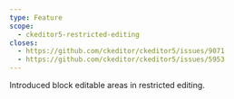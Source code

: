 ```yaml
---
type: Feature 
scope:
  - ckeditor5-restricted-editing
closes:
  - https://github.com/ckeditor/ckeditor5/issues/9071
  - https://github.com/ckeditor/ckeditor5/issues/5953
---
```


Introduced block editable areas in restricted editing.
